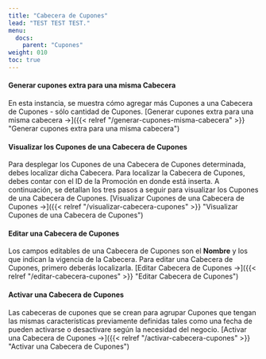 ```yaml
---
title: "Cabecera de Cupones"
lead: "TEST TEST TEST."
menu:
  docs:
    parent: "Cupones"
weight: 010
toc: true
---
```


#### Generar cupones extra para una misma Cabecera

En esta instancia, se muestra cómo agregar más Cupones a una Cabecera de Cupones - sólo cantidad de Cupones. [Generar cupones extra para una misma cabecera →]({{< relref "/generar-cupones-misma-cabecera" >}} "Generar cupones extra para una misma cabecera")

#### Visualizar los Cupones de una Cabecera de Cupones

Para desplegar los Cupones de una Cabecera de Cupones determinada, debes localizar dicha Cabecera. Para localizar la Cabecera de Cupones, debes contar con el ID de la Promoción en donde está inserta. A continuación, se detallan los tres pasos a seguir para visualizar los Cupones de una Cabecera de Cupones. [Visualizar Cupones de una Cabecera de Cupones →]({{< relref "/visualizar-cabecera-cupones" >}} "Visualizar Cupones de una Cabecera de Cupones")

#### Editar una Cabecera de Cupones

Los campos editables de una Cabecera de Cupones son el **Nombre** y los que indican la vigencia de la Cabecera. Para editar una Cabecera de Cupones, primero deberás localizarla. [Editar Cabecera de Cupones →]({{< relref "/editar-cabecera-cupones" >}} "Editar Cabecera de Cupones")

#### Activar una Cabecera de Cupones

Las cabeceras de cupones que se crean para agrupar Cupones que tengan las mismas características previamente definidas tales como una fecha de pueden activarse o desactivare según la necesidad del negocio. [Activar una Cabecera de Cupones →]({{< relref "/activar-cabecera-cupones" >}} "Activar una Cabecera de Cupones")